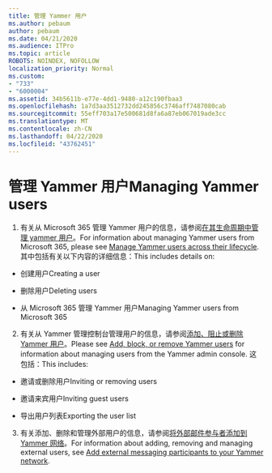 ```yaml
---
title: 管理 Yammer 用户
ms.author: pebaum
author: pebaum
ms.date: 04/21/2020
ms.audience: ITPro
ms.topic: article
ROBOTS: NOINDEX, NOFOLLOW
localization_priority: Normal
ms.custom:
- "733"
- "6000004"
ms.assetid: 34b5611b-e77e-4dd1-9480-a12c190fbaa3
ms.openlocfilehash: 1a7d3aa3512732dd245856c3746aff7487080cab
ms.sourcegitcommit: 55eff703a17e500681d8fa6a87eb067019ade3cc
ms.translationtype: MT
ms.contentlocale: zh-CN
ms.lasthandoff: 04/22/2020
ms.locfileid: "43762451"
---
```

# <a name="managing-yammer-users"></a><span data-ttu-id="b1066-102">管理 Yammer 用户</span><span class="sxs-lookup"><span data-stu-id="b1066-102">Managing Yammer users</span></span>

1. <span data-ttu-id="b1066-103">有关从 Microsoft 365 管理 Yammer 用户的信息，请参阅[在其生命周期中管理 yammer 用户](https://docs.microsoft.com/yammer/manage-yammer-users/manage-users-across-their-lifecycle)。</span><span class="sxs-lookup"><span data-stu-id="b1066-103">For information about managing Yammer users from Microsoft 365, please see [Manage Yammer users across their lifecycle](https://docs.microsoft.com/yammer/manage-yammer-users/manage-users-across-their-lifecycle).</span></span> <span data-ttu-id="b1066-104">其中包括有关以下内容的详细信息：</span><span class="sxs-lookup"><span data-stu-id="b1066-104">This includes details on:</span></span>

  - <span data-ttu-id="b1066-105">创建用户</span><span class="sxs-lookup"><span data-stu-id="b1066-105">Creating a user</span></span>

  - <span data-ttu-id="b1066-106">删除用户</span><span class="sxs-lookup"><span data-stu-id="b1066-106">Deleting users</span></span>

  - <span data-ttu-id="b1066-107">从 Microsoft 365 管理 Yammer 用户</span><span class="sxs-lookup"><span data-stu-id="b1066-107">Managing Yammer users from Microsoft 365</span></span>

2. <span data-ttu-id="b1066-108">有关从 Yammer 管理控制台管理用户的信息，请参阅[添加、阻止或删除 Yammer 用户](https://alchemyportal.azurewebsites.net/Rule/ManageYammer%20users%20across%20their%20lifecycle%20from%20Office%20365)。</span><span class="sxs-lookup"><span data-stu-id="b1066-108">Please see [Add, block, or remove Yammer users](https://alchemyportal.azurewebsites.net/Rule/ManageYammer%20users%20across%20their%20lifecycle%20from%20Office%20365) for information about managing users from the Yammer admin console.</span></span> <span data-ttu-id="b1066-109">这包括：</span><span class="sxs-lookup"><span data-stu-id="b1066-109">This includes:</span></span>

  - <span data-ttu-id="b1066-110">邀请或删除用户</span><span class="sxs-lookup"><span data-stu-id="b1066-110">Inviting or removing users</span></span>

  - <span data-ttu-id="b1066-111">邀请来宾用户</span><span class="sxs-lookup"><span data-stu-id="b1066-111">Inviting guest users</span></span>

  - <span data-ttu-id="b1066-112">导出用户列表</span><span class="sxs-lookup"><span data-stu-id="b1066-112">Exporting the user list</span></span>

3. <span data-ttu-id="b1066-113">有关添加、删除和管理外部用户的信息，请参阅[将外部邮件参与者添加到 Yammer 网络](https://docs.microsoft.com/yammer/work-with-external-users/add-external-participants)。</span><span class="sxs-lookup"><span data-stu-id="b1066-113">For information about adding, removing and managing external users, see [Add external messaging participants to your Yammer network](https://docs.microsoft.com/yammer/work-with-external-users/add-external-participants).</span></span>
